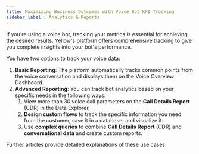 ```yaml
---
title: Maximizing Business Outcomes with Voice Bot KPI Tracking
sidebar_label : Analytics & Reports 
---
```


If you're using a voice bot, tracking your metrics is essential for achieving the desired results. Yellow's platform offers comprehensive tracking to give you complete insights into your bot's performance.

You have two options to track your voice data:

1. **Basic Reporting**: The platform automatically tracks common points from the voice conversation and displays them on the Voice Overview Dashboard.
2. **Advanced Reporting**: You can track bot analytics based on your specific needs in the following ways:
    1. View more than 30 voice call parameters on the **Call Details Report** (CDR) in the Data Explorer.
    2. **Design custom flows** to track the specific information you need from the customer, save it in a database, and visualize it.
    3. Use **complex queries** to combine **Call Details Report** (CDR) and **conversational data** and create custom reports.


Further articles provide detailed explanations of these use cases.